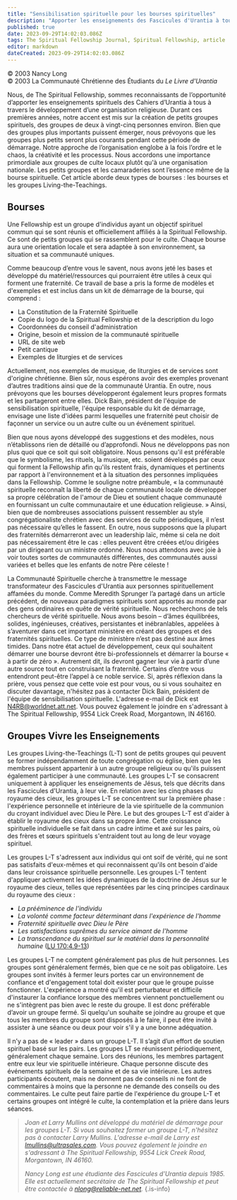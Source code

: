 ```yaml
---
title: "Sensibilisation spirituelle pour les bourses spirituelles"
description: "Apporter les enseignements des Fascicules d'Urantia à tout le monde"
published: true
date: 2023-09-29T14:02:03.086Z
tags: The Spiritual Fellowship Journal, Spiritual Fellowship, article
editor: markdown
dateCreated: 2023-09-29T14:02:03.086Z
---
```


<p class="v-card v-sheet theme--light gray lighten-3 px-2">© 2003 Nancy Long<br>© 2003 La Communauté Chrétienne des Étudiants du <i>Le Livre d'Urantia</i></p>


Nous, de The Spiritual Fellowship, sommes reconnaissants de l’opportunité d’apporter les enseignements spirituels des Cahiers d’Urantia à tous à travers le développement d’une organisation religieuse. Durant ces premières années, notre accent est mis sur la création de petits groupes spirituels, des groupes de deux à vingt-cinq personnes environ. Bien que des groupes plus importants puissent émerger, nous prévoyons que les groupes plus petits seront plus courants pendant cette période de démarrage. Notre approche de l’organisation englobe à la fois l’ordre et le chaos, la créativité et les processus. Nous accordons une importance primordiale aux groupes de culte locaux plutôt qu'à une organisation nationale. Les petits groupes et les camaraderies sont l’essence même de la bourse spirituelle. Cet article aborde deux types de bourses : les bourses et les groupes Living-the-Teachings.

## Bourses

Une Fellowship est un groupe d'individus ayant un objectif spirituel commun qui se sont réunis et officiellement affiliés à la Spiritual Fellowship. Ce sont de petits groupes qui se rassemblent pour le culte. Chaque bourse aura une orientation locale et sera adaptée à son environnement, sa situation et sa communauté uniques.

Comme beaucoup d’entre vous le savent, nous avons jeté les bases et développé du matériel/ressources qui pourraient être utiles à ceux qui forment une fraternité. Ce travail de base a pris la forme de modèles et d'exemples et est inclus dans un kit de démarrage de la bourse, qui comprend :
- La Constitution de la Fraternité Spirituelle
- Copie du logo de la Spiritual Fellowship et de la description du logo
- Coordonnées du conseil d'administration
- Origine, besoin et mission de la communauté spirituelle
- URL de site web
- Petit cantique
- Exemples de liturgies et de services

Actuellement, nos exemples de musique, de liturgies et de services sont d'origine chrétienne. Bien sûr, nous espérons avoir des exemples provenant d’autres traditions ainsi que de la communauté Urantia. En outre, nous prévoyons que les bourses développeront également leurs propres formats et les partageront entre elles. Dick Bain, président de l'équipe de sensibilisation spirituelle, l'équipe responsable du kit de démarrage, envisage une liste d'idées parmi lesquelles une fraternité peut choisir de façonner un service ou un autre culte ou un événement spirituel.

Bien que nous ayons développé des suggestions et des modèles, nous n’établissons rien de détaillé ou d’approfondi. Nous ne développons pas non plus quoi que ce soit qui soit obligatoire. Nous pensons qu'il est préférable que le symbolisme, les rituels, la musique, etc. soient développés par ceux qui forment la Fellowship afin qu'ils restent frais, dynamiques et pertinents par rapport à l'environnement et à la situation des personnes impliquées dans la Fellowship. Comme le souligne notre préambule, « la communauté spirituelle reconnaît la liberté de chaque communauté locale de développer sa propre célébration de l'amour de Dieu et soutient chaque communauté en fournissant un culte communautaire et une éducation religieuse. » Ainsi, bien que de nombreuses associations puissent ressembler au style congrégationaliste chrétien avec des services de culte périodiques, il n’est pas nécessaire qu’elles le fassent. En outre, nous supposons que la plupart des fraternités démarreront avec un leadership laïc, même si cela ne doit pas nécessairement être le cas : elles peuvent être créées et/ou dirigées par un dirigeant ou un ministre ordonné. Nous nous attendons avec joie à voir toutes sortes de communautés différentes, des communautés aussi variées et belles que les enfants de notre Père céleste !

La Communauté Spirituelle cherche à transmettre le message transformateur des Fascicules d'Urantia aux personnes spirituellement affamées du monde. Comme Meredith Sprunger l’a partagé dans un article précédent, de nouveaux paradigmes spirituels sont apportés au monde par des gens ordinaires en quête de vérité spirituelle. Nous recherchons de tels chercheurs de vérité spirituelle. Nous avons besoin – d’âmes équilibrées, solides, ingénieuses, créatives, persistantes et inébranlables, appelées à s’aventurer dans cet important ministère en créant des groupes et des fraternités spirituelles. Ce type de ministère n’est pas destiné aux âmes timides. Dans notre état actuel de développement, ceux qui souhaitent démarrer une bourse devront être bi-professionnels et démarrer la bourse « à partir de zéro ». Autrement dit, ils devront gagner leur vie à partir d’une autre source tout en construisant la fraternité. Certains d’entre vous entendront peut-être l’appel à ce noble service. Si, après réflexion dans la prière, vous pensez que cette voie est pour vous, ou si vous souhaitez en discuter davantage, n'hésitez pas à contacter Dick Bain, président de l'équipe de sensibilisation spirituelle. L'adresse e-mail de Dick est N4RB@worldnet.att.net. Vous pouvez également le joindre en s'adressant à The Spiritual Fellowship, 9554 Lick Creek Road, Morgantown, IN 46160.

## Groupes Vivre les Enseignements

Les groupes Living-the-Teachings (L-T) sont de petits groupes qui peuvent se former indépendamment de toute congrégation ou église, bien que les membres puissent appartenir à un autre groupe religieux ou qu'ils puissent également participer à une communauté. Les groupes L-T se consacrent uniquement à appliquer les enseignements de Jésus, tels que décrits dans les Fascicules d'Urantia, à leur vie. En relation avec les cinq phases du royaume des cieux, les groupes L-T se concentrent sur la première phase : l'expérience personnelle et intérieure de la vie spirituelle de la communion du croyant individuel avec Dieu le Père. Le but des groupes L-T est d'aider à établir le royaume des cieux dans sa propre âme. Cette croissance spirituelle individuelle se fait dans un cadre intime et axé sur les pairs, où des frères et sœurs spirituels s'entraident tout au long de leur voyage spirituel.

Les groupes L-T s'adressent aux individus qui ont soif de vérité, qui ne sont pas satisfaits d'eux-mêmes et qui reconnaissent qu'ils ont besoin d'aide dans leur croissance spirituelle personnelle. Les groupes L-T tentent d'appliquer activement les idées dynamiques de la doctrine de Jésus sur le royaume des cieux, telles que représentées par les cinq principes cardinaux du royaume des cieux :

- _La prééminence de l'individu_
- _La volonté comme facteur déterminant dans l'expérience de l'homme_
- _Fraternité spirituelle avec Dieu le Père_
- _Les satisfactions suprêmes du service aimant de l'homme_
- _La transcendance du spirituel sur le matériel dans la personnalité humaine_ ([LU 170:4.9-13](/fr/The_Urantia_Book/170#p4_9))

Les groupes L-T ne comptent généralement pas plus de huit personnes. Les groupes sont généralement fermés, bien que ce ne soit pas obligatoire. Les groupes sont invités à fermer leurs portes car un environnement de confiance et d'engagement total doit exister pour que le groupe puisse fonctionner. L'expérience a montré qu'il est perturbateur et difficile d'instaurer la confiance lorsque des membres viennent ponctuellement ou ne s'intègrent pas bien avec le reste du groupe. Il est donc préférable d’avoir un groupe fermé. Si quelqu'un souhaite se joindre au groupe et que tous les membres du groupe sont disposés à le faire, il peut être invité à assister à une séance ou deux pour voir s'il y a une bonne adéquation.

Il n’y a pas de « leader » dans un groupe L-T. Il s’agit d’un effort de soutien spirituel basé sur les pairs. Les groupes LT se réunissent périodiquement, généralement chaque semaine. Lors des réunions, les membres partagent entre eux leur vie spirituelle intérieure. Chaque personne discute des événements spirituels de la semaine et de sa vie intérieure. Les autres participants écoutent, mais ne donnent pas de conseils ni ne font de commentaires à moins que la personne ne demande des conseils ou des commentaires. Le culte peut faire partie de l'expérience du groupe L-T et certains groupes ont intégré le culte, la contemplation et la prière dans leurs séances.

> _Joan et Larry Mullins ont développé du matériel de démarrage pour les groupes L-T. Si vous souhaitez former un groupe L-T, n'hésitez pas à contacter Larry Mullins. L'adresse e-mail de Larry est lmullins@ultrasales.com. Vous pouvez également le joindre en s'adressant à The Spiritual Fellowship, 9554 Lick Creek Road, Morgantown, IN 46160._
> 
> _Nancy Long est une étudiante des Fascicules d'Urantia depuis 1985. Elle est actuellement secrétaire de The Spiritual Fellowship et peut être contactée à nlong@reliable-net.net._
{.is-info}

